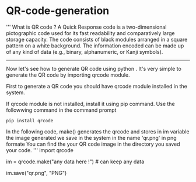 # QR-code-generation
''' 
What is QR code ? 
A Quick Response code is a two-dimensional pictographic code used for its fast readability and comparatively large storage capacity. 
The code consists of black modules arranged in a square pattern on a white background. The information encoded can be made up of any kind
of data (e.g., binary, alphanumeric, or Kanji symbols).

-------------------------
Now let's see how to generate QR code  using python .
It's very simple to generate the QR code by importing qrcode module. 

First to generate a QR code you should have qrcode module installed in the system. 

If qrcode module is not installed, install it using pip command. Use the followwing command in the command prompt
 
    pip install qrcode
In the following code, make() generates the qrcode and stores in im variable
the image generated we save in the system in the name 'qr.png' in png formate
You can find the your QR code image in the directory you saved your code. 
'''
import qrcode

im = qrcode.make("any data here !")  # can keep any data

im.save("qr.png", "PNG")

